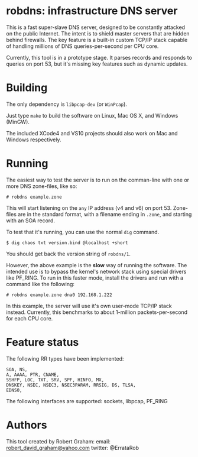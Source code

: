 # robdns: infrastructure DNS server

This is a fast super-slave DNS server, designed to be constantly attacked
on the public Internet. The intent is to shield master servers that are
hidden behind firewalls. The key feature is a built-in custom TCP/IP stack
capable of handling millions of DNS queries-per-second per CPU core.

Currently, this tool is in a prototype stage. It parses records and
responds to queries on port 53, but it's missing key features such
as dynamic updates.


# Building

The only dependency is `libpcap-dev` (or `WinPcap`).

Just type `make` to build the software on Linux, Mac OS X, and Windows 
(MinGW).

The included XCode4 and VS10 projects should also work on Mac and 
Windows respectively.


# Running

The easiest way to test the server is to run on the comman-line with one
or more DNS zone-files, like so:

	# robdns example.zone

This will start listening on the `any` IP address (v4 and v6) on port 53.
Zone-files are in the standard format, with a filename ending in `.zone`,
and starting with an SOA record.

To test that it's running, you can use the normal `dig` command.

	$ dig chaos txt version.bind @localhost +short
    
You should get back the version string of `robdns/1`.


However, the above example is the **slow** way of running the software.
The intended use is to bypass the kernel's network stack using special
drivers like PF_RING. To run in this faster mode, install the drivers
and run with a command like the following:

    # robdns example.zone dna0 192.168.1.222

In this example, the server will use it's own user-mode TCP/IP stack
instead. Currently, this benchmarks to about 1-million packets-per-second
for each CPU core.


# Feature status

The following RR types have been implemented:

	SOA, NS,
	A, AAAA, PTR, CNAME,
	SSHFP, LOC, TXT, SRV, SPF, HINFO, MX,
	DNSKEY, NSEC, NSEC3, NSEC3PARAM, RRSIG, DS, TLSA,
	EDNS0,
	

The following interfaces are supported:
	sockets, libpcap, PF_RING



# Authors

This tool created by Robert Graham:
email: robert_david_graham@yahoo.com
twitter: @ErrataRob






